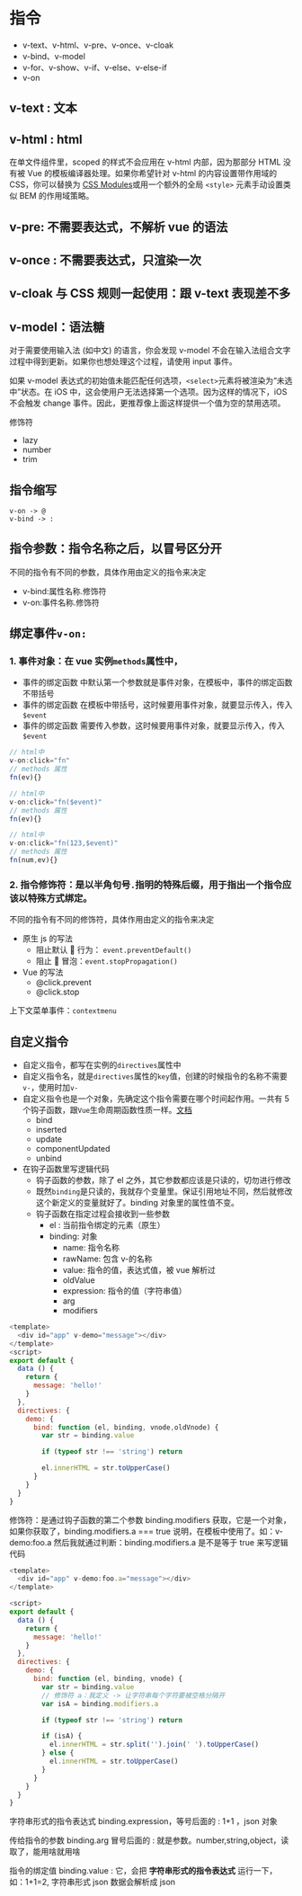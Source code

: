 # 指令

* v-text、v-html、v-pre、v-once、v-cloak
* v-bind、v-model
* v-for、v-show、v-if、v-else、v-else-if
* v-on

## v-text : 文本

## v-html : html

在单文件组件里，scoped 的样式不会应用在 v-html 内部，因为那部分 HTML 没有被 Vue 的模板编译器处理。如果你希望针对 v-html 的内容设置带作用域的 CSS，你可以替换为 [CSS Modules](https://vue-loader.vuejs.org/en/features/css-modules.html)或用一个额外的全局 `<style>` 元素手动设置类似 BEM 的作用域策略。

## v-pre: 不需要表达式，不解析 vue 的语法

## v-once : 不需要表达式，只渲染一次

## v-cloak 与 CSS 规则一起使用：跟 v-text 表现差不多

## v-model：语法糖

对于需要使用输入法 (如中文) 的语言，你会发现 v-model 不会在输入法组合文字过程中得到更新。如果你也想处理这个过程，请使用 input 事件。

如果 v-model 表达式的初始值未能匹配任何选项，`<select>`元素将被渲染为“未选中”状态。在 iOS 中，这会使用户无法选择第一个选项。因为这样的情况下，iOS 不会触发 change 事件。因此，更推荐像上面这样提供一个值为空的禁用选项。

修饰符

* lazy
* number
* trim

## 指令缩写

    v-on -> @
    v-bind -> :

## 指令参数：指令名称之后，以冒号区分开

不同的指令有不同的参数，具体作用由定义的指令来决定

* v-bind:属性名称.修饰符
* v-on:事件名称.修饰符

## 绑定事件`v-on:`

### 1. 事件对象：在 vue 实例`methods`属性中，

* 事件的绑定函数 中默认第一个参数就是事件对象，在模板中，事件的绑定函数不带括号
* 事件的绑定函数 在模板中带括号，这时候要用事件对象，就要显示传入，传入`$event`
* 事件的绑定函数 需要传入参数，这时候要用事件对象，就要显示传入，传入`$event`

```javascript
// html中
v-on:click="fn"
// methods 属性
fn(ev){}

// html中
v-on:click="fn($event)"
// methods 属性
fn(ev){}

// html中
v-on:click="fn(123,$event)"
// methods 属性
fn(num,ev){}
```

### 2. 指令修饰符：是以半角句号`.`指明的特殊后缀，用于指出一个指令应该以特殊方式绑定。

不同的指令有不同的修饰符，具体作用由定义的指令来决定

* 原生 js 的写法
  * 阻止默认  行为： `event.preventDefault()`
  * 阻止  冒泡：`event.stopPropagation()`
* Vue 的写法
  * @click.prevent
  * @click.stop

上下文菜单事件：`contextmenu`

## 自定义指令

* 自定义指令，都写在实例的`directives`属性中
* 自定义指令名，就是`directives`属性的`key`值，创建的时候指令的名称不需要`v-`，使用时加`v-`
* 自定义指令也是一个对象，先确定这个指令需要在哪个时间起作用。一共有 5 个钩子函数，跟`Vue`生命周期函数性质一样。[文档](https://cn.vuejs.org/v2/guide/custom-directive.html#%E9%92%A9%E5%AD%90%E5%87%BD%E6%95%B0)
  * bind
  * inserted
  * update
  * componentUpdated
  * unbind
* 在钩子函数里写逻辑代码
  * 钩子函数的参数，除了 el 之外，其它参数都应该是只读的，切勿进行修改
  * 既然`binding`是只读的，我就存个变量里。保证引用地址不同，然后就修改这个新定义的变量就好了。binding 对象里的属性值不变。
  * 钩子函数在指定过程会接收到一些参数
    * el : 当前指令绑定的元素（原生）
    * binding: 对象
      * name: 指令名称
      * rawName: 包含 v-的名称
      * value: 指令的值，表达式值，被 vue 解析过
      * oldValue
      * expression: 指令的值（字符串值）
      * arg
      * modifiers

```javascript
<template>
  <div id="app" v-demo="message"></div>
</template>
<script>
export default {
  data () {
    return {
      message: 'hello!'
    }
  },
  directives: {
    demo: {
      bind: function (el, binding, vnode,oldVnode) {
        var str = binding.value

        if (typeof str !== 'string') return

        el.innerHTML = str.toUpperCase()
      }
    }
  }
}
```

修饰符：是通过钩子函数的第二个参数 binding.modifiers 获取，它是一个对象，如果你获取了，binding.modifiers.a === true 说明，在模板中使用了。如：v-demo:foo.a
然后我就通过判断：binding.modifiers.a 是不是等于 true
来写逻辑代码

```javascript
<template>
  <div id="app" v-demo:foo.a="message"></div>
</template>

<script>
export default {
  data () {
    return {
      message: 'hello!'
    }
  },
  directives: {
    demo: {
      bind: function (el, binding, vnode) {
        var str = binding.value
        // 修饰符 a：我定义 -> 让字符串每个字符要被空格分隔开
        var isA = binding.modifiers.a

        if (typeof str !== 'string') return

        if (isA) {
          el.innerHTML = str.split('').join(' ').toUpperCase()
        } else {
          el.innerHTML = str.toUpperCase()
        }
      }
    }
  }
}
```

字符串形式的指令表达式 binding.expression，等号后面的 : 1+1 ，json 对象

传给指令的参数 binding.arg 冒号后面的 : 就是参数。number,string,object，读取了，能用啥就用啥

指令的绑定值 binding.value : 它，会把 **字符串形式的指令表达式** 运行一下，如：1+1=2, 字符串形式 json 数据会解析成 json
